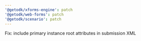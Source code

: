```yaml
---
'@getodk/xforms-engine': patch
'@getodk/web-forms': patch
'@getodk/scenario': patch
---
```


Fix: include primary instance root attributes in submission XML

